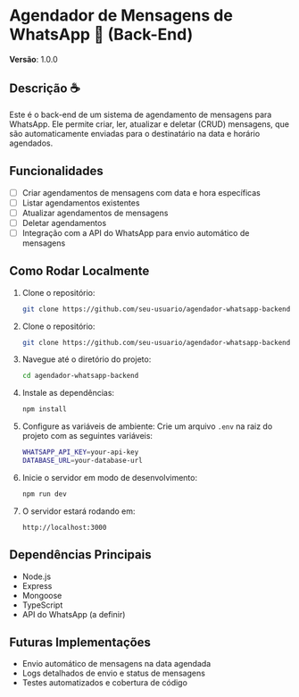 # Agendador de Mensagens de WhatsApp 📖 (Back-End)

**Versão**: 1.0.0

## Descrição ☕️
Este é o back-end de um sistema de agendamento de mensagens para WhatsApp. Ele permite criar, ler, atualizar e deletar (CRUD) mensagens, que são automaticamente enviadas para o destinatário na data e horário agendados.

## Funcionalidades
- [ ] Criar agendamentos de mensagens com data e hora específicas
- [ ] Listar agendamentos existentes
- [ ] Atualizar agendamentos de mensagens
- [ ] Deletar agendamentos
- [ ] Integração com a API do WhatsApp para envio automático de mensagens

## Como Rodar Localmente

1. Clone o repositório:
   ```bash
   git clone https://github.com/seu-usuario/agendador-whatsapp-backend.git


1. Clone o repositório:
   ```bash
   git clone https://github.com/seu-usuario/agendador-whatsapp-backend.git
   ```

2. Navegue até o diretório do projeto:
   ```bash
   cd agendador-whatsapp-backend
   ```

3. Instale as dependências:
   ```bash
   npm install
   ```

4. Configure as variáveis de ambiente:
   Crie um arquivo `.env` na raiz do projeto com as seguintes variáveis:
   ```bash
   WHATSAPP_API_KEY=your-api-key
   DATABASE_URL=your-database-url
   ```

5. Inicie o servidor em modo de desenvolvimento:
   ```bash
   npm run dev
   ```

6. O servidor estará rodando em:
   ```
   http://localhost:3000
   ```
## Dependências Principais
- Node.js
- Express
- Mongoose
- TypeScript
- API do WhatsApp (a definir)

## Futuras Implementações
- Envio automático de mensagens na data agendada
- Logs detalhados de envio e status de mensagens
- Testes automatizados e cobertura de código
```